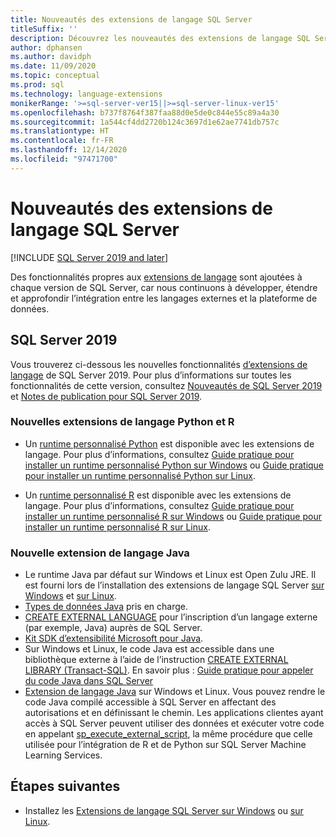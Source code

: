 ```yaml
---
title: Nouveautés des extensions de langage SQL Server
titleSuffix: ''
description: Découvrez les nouveautés des extensions de langage SQL Server qui développent, étendent et améliorent l’intégration entre les langages externes et la plateforme de données.
author: dphansen
ms.author: davidph
ms.date: 11/09/2020
ms.topic: conceptual
ms.prod: sql
ms.technology: language-extensions
monikerRange: '>=sql-server-ver15||>=sql-server-linux-ver15'
ms.openlocfilehash: b737f8764f387faa88d0e5de0c844e55c89a4a30
ms.sourcegitcommit: 1a544cf4dd2720b124c3697d1e62ae7741db757c
ms.translationtype: HT
ms.contentlocale: fr-FR
ms.lasthandoff: 12/14/2020
ms.locfileid: "97471700"
---
```

# <a name="whats-new-in-sql-server-language-extensions"></a>Nouveautés des extensions de langage SQL Server
[!INCLUDE [SQL Server 2019 and later](../includes/applies-to-version/sqlserver2019.md)]

Des fonctionnalités propres aux [extensions de langage](language-extensions-overview.md) sont ajoutées à chaque version de SQL Server, car nous continuons à développer, étendre et approfondir l’intégration entre les langages externes et la plateforme de données.

## <a name="sql-server-2019"></a>SQL Server 2019

Vous trouverez ci-dessous les nouvelles fonctionnalités [d’extensions de langage](language-extensions-overview.md) de SQL Server 2019. Pour plus d’informations sur toutes les fonctionnalités de cette version, consultez [Nouveautés de SQL Server 2019](../sql-server/what-s-new-in-sql-server-ver15.md) et [Notes de publication pour SQL Server 2019](../sql-server/sql-server-version-15-release-notes.md).

### <a name="new-python-and-r-language-extensions"></a>Nouvelles extensions de langage Python et R

- Un [runtime personnalisé Python](../machine-learning/install/custom-runtime-python.md) est disponible avec les extensions de langage. Pour plus d’informations, consultez [Guide pratique pour installer un runtime personnalisé Python sur Windows](../machine-learning/install/custom-runtime-python.md?view=sql-server-ver15&preserve-view=true) ou [Guide pratique pour installer un runtime personnalisé Python sur Linux](../machine-learning/install/custom-runtime-python.md?view=sql-server-linux-ver15&preserve-view=true).

- Un [runtime personnalisé R](../machine-learning/install/custom-runtime-r.md) est disponible avec les extensions de langage. Pour plus d’informations, consultez [Guide pratique pour installer un runtime personnalisé R sur Windows](../machine-learning/install/custom-runtime-r.md?view=sql-server-ver15&preserve-view=true) ou [Guide pratique pour installer un runtime personnalisé R sur Linux](../machine-learning/install/custom-runtime-r.md?view=sql-server-linux-ver15&preserve-view=true).

### <a name="new-java-language-extension"></a>Nouvelle extension de langage Java

- Le runtime Java par défaut sur Windows et Linux est Open Zulu JRE. Il est fourni lors de l’installation des extensions de langage SQL Server [sur Windows](install/windows-java.md) et [sur Linux](../linux/sql-server-linux-setup-language-extensions-java.md).
- [Types de données Java](how-to/java-to-sql-data-types.md) pris en charge.
- [CREATE EXTERNAL LANGUAGE](../t-sql/statements/create-external-language-transact-sql.md) pour l’inscription d’un langage externe (par exemple, Java) auprès de SQL Server.
- [Kit SDK d’extensibilité Microsoft pour Java](how-to/extensibility-sdk-java-sql-server.md).
- Sur Windows et Linux, le code Java est accessible dans une bibliothèque externe à l’aide de l’instruction [CREATE EXTERNAL LIBRARY (Transact-SQL)](../t-sql/statements/create-external-library-transact-sql.md). En savoir plus : [Guide pratique pour appeler du code Java dans SQL Server](how-to/call-java-from-sql.md)
- [Extension de langage Java](language-extensions-overview.md) sur Windows et Linux. Vous pouvez rendre le code Java compilé accessible à SQL Server en affectant des autorisations et en définissant le chemin. Les applications clientes ayant accès à SQL Server peuvent utiliser des données et exécuter votre code en appelant [sp_execute_external_script](../relational-databases/system-stored-procedures/sp-execute-external-script-transact-sql.md), la même procédure que celle utilisée pour l’intégration de R et de Python sur SQL Server Machine Learning Services.

## <a name="next-steps"></a>Étapes suivantes

+ Installez les [Extensions de langage SQL Server sur Windows](install/windows-java.md) ou [sur Linux](../linux/sql-server-linux-setup-language-extensions-java.md).
